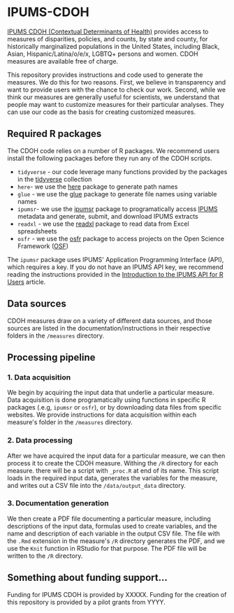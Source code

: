 # IPUMS-CDOH
[IPUMS CDOH (Contextual Determinants of Health)](https://cdoh.ipums.org/) provides access to measures of disparities, policies, and counts, by state and county, for historically marginalized populations in the United States, including Black, Asian, Hispanic/Latina/o/e/x, LGBTQ+ persons and women. CDOH measures are available free of charge.

This repository provides instructions and code used to generate the measures. We do this for two reasons. First, we believe in transparency and want to provide users with the chance to check our work. Second, while we think our measures are generally useful for scientists, we understand that people may want to customize measures for their particular analyses. They can use our code as the basis for creating customized measures. 

## Required R packages
The CDOH code relies on a number of R packages. We recommend users install the following packages before they run any of the CDOH scripts.

* `tidyverse` - our code leverage many functions provided by the packages in the [tidyverse](https://www.tidyverse.org/) collection  
* `here`- we use the [here](https://here.r-lib.org/) package to generate path names 
* `glue` - we use the [glue](https://glue.tidyverse.org/) package to generate file names using variable names
* `ipumsr`- we use the [ipumsr](https://tech.popdata.org/ipumsr/) package to programatically access [IPUMS](https://www.ipums.org/) metadata and generate, submit, and download IPUMS extracts
* `readxl` - we use the [readxl](https://readxl.tidyverse.org/) package to read data from Excel spreadsheets
* `osfr` - we use the [osfr](https://docs.ropensci.org/osfr/) package to access projects on the Open Science Framework ([OSF](https://osf.io/)) 

The `ipumsr` package uses IPUMS' Application Programming Interface (API), which requires a key. If you do not have an IPUMS API key, we recommend reading the instructions provided in the [Introduction to the IPUMS API for R Users](https://tech.popdata.org/ipumsr/articles/ipums-api.html) article.

## Data sources
CDOH measures draw on a variety of different data sources, and those sources are listed in the documentation/instructions in their respective folders in the `/measures` directory. 

## Processing pipeline
### 1. Data acquisition
We begin by acquiring the input data that underlie a particular measure. Data acquisition is done programatically using functions in specific R packages (.e.g, `ipumsr` or `osfr`), or by downloading data files from specific websites. We provide instructions for data acquisition within each measure's folder in the `/measures` directory. 

### 2. Data processing
After we have acquired the input data for a particular measure, we can then process it to create the CDOH measure. Withing the `/R` directory for each measure. there will be a script with `_proc.R` at end of its name. This script loads in the required input data, generates the variables for the measure, and writes out a CSV file into the `/data/output_data` directory. 

### 3. Documentation generation
We then create a PDF file documenting a particular measure, including descriptions of the input data, formulas used to create variables, and the name and description of each variable in the output CSV file. The file with the `.Rmd` extension in the measure's `/R` directory generates the PDF, and we use the `Knit` function in RStudio for that purpose. The PDF file will be written to the `/R` directory.

## Something about funding support...
Funding for IPUMS CDOH is provided by XXXXX. Funding for the creation of this repository is provided by a pilot grants from YYYY.


